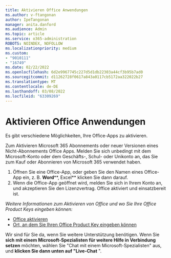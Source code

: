 ```yaml
---
title: Aktivieren Office Anwendungen
ms.author: v-ftangonan
author: IpeTangonan
manager: anita.danford
ms.audience: Admin
ms.topic: article
ms.service: o365-administration
ROBOTS: NOINDEX, NOFOLLOW
ms.localizationpriority: medium
ms.custom:
- "9010111"
- "16749"
ms.date: 02/22/2022
ms.openlocfilehash: 6d2e9967745c227d5d1db22303a44cf3b95b7ad0
ms.sourcegitcommit: d11262728f0617a843a0117cb5172aa322022b27
ms.translationtype: MT
ms.contentlocale: de-DE
ms.lasthandoff: 03/08/2022
ms.locfileid: "63309269"
---
```

# <a name="activating-office-applications"></a>Aktivieren Office Anwendungen

Es gibt verschiedene Möglichkeiten, Ihre Office-Apps zu aktivieren.

Zum Aktivieren Microsoft 365 Abonnements oder neuer Versionen eines Nicht-Abonnements Office Apps. Melden Sie sich unbedingt mit dem Microsoft-Konto oder dem Geschäfts-, Schul- oder Unikonto an, das Sie zum Kauf oder Abonnieren von Microsoft 365 verwendet haben.

1. Öffnen Sie eine Office-App, oder geben Sie den Namen eines Office-App ein, z. B. **Word****, Excel** klicken Sie dann darauf.
2. Wenn die Office-App geöffnet wird, melden Sie sich in Ihrem Konto an, und akzeptieren Sie den Lizenzvertrag. Office aktiviert und einsatzbereit ist.

*Weitere Informationen zum Aktivieren von Office und wo Sie Ihre Office Product Keys eingeben können:*

- [Office aktivieren](https://support.microsoft.com/office/activate-office-5bd38f38-db92-448b-a982-ad170b1e187e)
- [Ort, an dem Sie Ihren Office Product Key eingeben können](https://support.microsoft.com/office/where-to-enter-your-office-product-key-0a82e5ae-739e-4b92-a6f4-2ec780c185db)

Wir sind für Sie da, wenn Sie weitere Unterstützung benötigen. Wenn Sie **sich mit einem Microsoft-Spezialisten für weitere Hilfe in Verbindung setzen** möchten, wählen Sie "Chat mit einem Microsoft-Spezialisten" aus, und **klicken Sie dann unten auf "Live-Chat** ".
